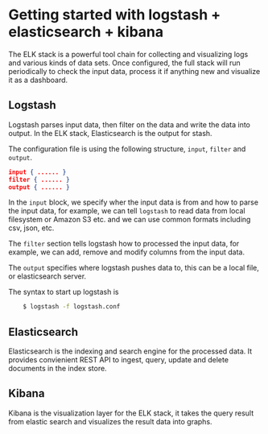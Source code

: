 # Getting started with logstash + elasticsearch + kibana

The ELK stack is a powerful tool chain for collecting and visualizing logs
and various kinds of data sets. Once configured, the full stack will run
periodically to check the input data, process it if anything new and
visualize it as a dashboard. 

## Logstash

Logstash parses input data, then filter on the data and write the data into
output. In the ELK stack, Elasticsearch is the output for stash.

The configuration file is using the following structure, `input`, `filter`
and `output`. 

```json
input { ...... }
filter { ...... }
output { ...... }
```

In the `input` block, we specify wher the input data is from and how to
parse the input data, for example, we can tell `logstash` to read data from
local filesystem or Amazon S3 etc. and we can use common formats including
csv, json, etc.

The `filter` section tells logstash how to processed the input data, for
example, we can add, remove and modify columns from the input data.

The `output` specifies where logstash pushes data to, this can be a local
file, or elasticsearch server.

The syntax to start up logstash is

``` bash
    $ logstash -f logstash.conf 
```

## Elasticsearch

Elasticsearch is the indexing and search engine for the processed data. It
provides convienient REST API to ingest, query, update and delete documents
in the index store. 

## Kibana 

Kibana is the visualization layer for the ELK stack, it takes the query
result from elastic search and visualizes the result data into graphs. 